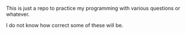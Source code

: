 This is just a repo to practice my programming with various questions or whatever.

I do not know how correct some of these will be.